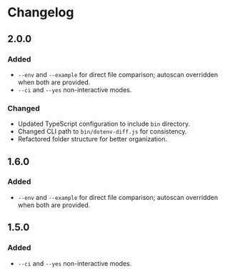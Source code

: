 # Changelog

## 2.0.0

### Added
- `--env` and `--example` for direct file comparison; autoscan overridden when both are provided.
- `--ci` and `--yes` non-interactive modes.

### Changed
- Updated TypeScript configuration to include `bin` directory.
- Changed CLI path to `bin/dotenv-diff.js` for consistency.
- Refactored folder structure for better organization.
## 1.6.0

### Added
- `--env` and `--example` for direct file comparison; autoscan overridden when both are provided.

## 1.5.0

### Added
- `--ci` and `--yes` non-interactive modes.
